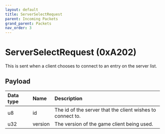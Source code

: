 ```yaml
---
layout: default
title: ServerSelectRequest
parent: Incoming Packets
grand_parent: Packets
nav_order: 3
---
```



# ServerSelectRequest (0xA202)

This is sent when a client chooses to connect to an entry on the server list.

## Payload

| Data type            | Name            | Description                                                                           |
|:---------------------|:----------------|:--------------------------------------------------------------------------------------|
| u8                   | id              | The id of the server that the client wishes to connect to.                            |
| u32                  | version         | The version of the game client being used.                                            |